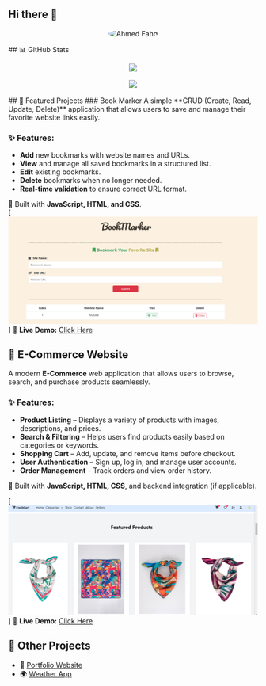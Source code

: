 ## Hi there 👋
<p align="center">
  <img src="https://github.com/Ahme-fahd.png" width="150" height="150" style="border-radius:50%;" alt="Ahmed Fahd">
</p>
## 📊 GitHub Stats
<p align="center">
  <img src="https://github-readme-stats.vercel.app/api?username=Ahme-fahd&show_icons=true&theme=tokyonight" width="50%">
</p>
<p align="center">
  <img src="https://github-readme-streak-stats.herokuapp.com/?user=Ahme-fahd&theme=tokyonight">
</p>
## 🚀 Featured Projects
### Book Marker
A simple **CRUD (Create, Read, Update, Delete)** application that allows users to save and manage their favorite website links easily.  

### ✨ Features:  
- **Add** new bookmarks with website names and URLs.  
- **View** and manage all saved bookmarks in a structured list.  
- **Edit** existing bookmarks.  
- **Delete** bookmarks when no longer needed.  
- **Real-time validation** to ensure correct URL format.  

🚀 Built with **JavaScript, HTML, and CSS**.  
[![Book Marker](https://github.com/Ahme-fahd/Ahme-fahd/blob/main/book-mark.png?raw=true)]
🔗 **Live Demo:** [Click Here](https://ahme-fahd.github.io/BookMarker/)

## 🛒 E-Commerce Website  
A modern **E-Commerce** web application that allows users to browse, search, and purchase products seamlessly.  

### ✨ Features:  
- **Product Listing** – Displays a variety of products with images, descriptions, and prices.  
- **Search & Filtering** – Helps users find products easily based on categories or keywords.  
- **Shopping Cart** – Add, update, and remove items before checkout.  
- **User Authentication** – Sign up, log in, and manage user accounts.  
- **Order Management** – Track orders and view order history.  

🚀 Built with **JavaScript, HTML, CSS**, and backend integration (if applicable).  

[![E-Commerce Project](https://github.com/Ahme-fahd/Ahme-fahd/blob/main/E-commerce.png?raw=true)]
🔗 **Live Demo:** [Click Here](https://ahme-fahd.github.io/E-commerce-/)

## 🔹 Other Projects  
- 🎨 [Portfolio Website](https://ahme-fahd.github.io/React-Portfolio/)  
- 🌍 [Weather App](https://ahme-fahd.github.io/Weather-app/) 
<!--
**Ahme-fahd/Ahme-fahd** is a ✨ _special_ ✨ repository because its `README.md` (this file) appears on your GitHub profile.

# 👋 Hi, I'm Ahmed Fahd  

Welcome to my GitHub profile! 🚀  


## 📫 Connect with me:
- 💼 [https://www.linkedin.com/in/ahmed-essaam/](#)  
- ✉️ [aessam2224@gmail.com](#)  

⭐ **Don't forget to star my projects!** ⭐  

